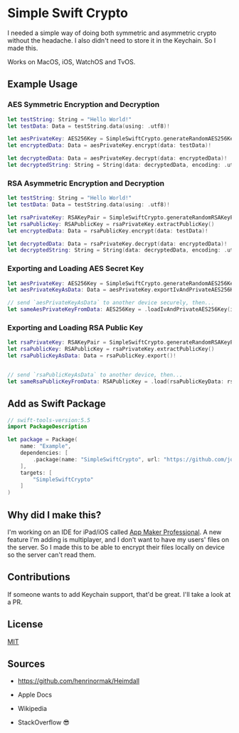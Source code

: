 # Simple Swift Crypto

I needed a simple way of doing both symmetric and asymmetric crypto without the headache. I also didn't need to store it in the Keychain. So I made this.

Works on MacOS, iOS, WatchOS and TvOS.

## Example Usage

### AES Symmetric Encryption and Decryption

```swift
let testString: String = "Hello World!"
let testData: Data = testString.data(using: .utf8)!

let aesPrivateKey: AES256Key = SimpleSwiftCrypto.generateRandomAES256Key()!
let encryptedData: Data = aesPrivateKey.encrypt(data: testData)!

let decryptedData: Data = aesPrivateKey.decrypt(data: encryptedData)!
let decryptedString: String = String(data: decryptedData, encoding: .utf8)! // "Hello World!"
```

### RSA Asymmetric Encryption and Decryption

```swift
let testString: String = "Hello World!"
let testData: Data = testString.data(using: .utf8)!

let rsaPrivateKey: RSAKeyPair = SimpleSwiftCrypto.generateRandomRSAKeyPair()!
let rsaPublicKey: RSAPublicKey = rsaPrivateKey.extractPublicKey()
let encryptedData: Data = rsaPublicKey.encrypt(data: testData)!

let decryptedData: Data = rsaPrivateKey.decrypt(data: encryptedData)!
let decryptedString: String = String(data: decryptedData, encoding: .utf8)! // "Hello World!"
```

### Exporting and Loading AES Secret Key

```swift
let aesPrivateKey: AES256Key = SimpleSwiftCrypto.generateRandomAES256Key()!
let aesPrivateKeyAsData: Data = aesPrivateKey.exportIvAndPrivateAES256Key()

// send `aesPrivateKeyAsData` to another device securely, then...  
let sameAesPrivateKeyFromData: AES256Key = .loadIvAndPrivateAES256Key(ivAndPrivateAES256Key: aesPrivateKeyAsData)!
```

### Exporting and Loading RSA Public Key

```swift
let rsaPrivateKey: RSAKeyPair = SimpleSwiftCrypto.generateRandomRSAKeyPair()!
let rsaPublicKey: RSAPublicKey = rsaPrivateKey.extractPublicKey()
let rsaPublicKeyAsData: Data = rsaPublicKey.export()!


// send `rsaPublicKeyAsData` to another device, then...  
let sameRsaPublicKeyFromData: RSAPublicKey = .load(rsaPublicKeyData: rsaPublicKeyAsData)!
```

## Add as Swift Package

```swift
// swift-tools-version:5.5
import PackageDescription

let package = Package(
    name: "Example",
    dependencies: [
        .package(name: "SimpleSwiftCrypto", url: "https://github.com/joehinkle11/SimpleSwiftCrypto.git", from: "1.0.0"),
    ],
    targets: [
        "SimpleSwiftCrypto"
    ]
)
```

## Why did I make this?

I'm working on an IDE for iPad/iOS called [App Maker Professional](https://www.appmakerios.com). A new feature I'm adding is multiplayer, and I don't want to have my users' files on the server. So I made this to be able to encrypt their files locally on device so the server can't read them.

## Contributions

If someone wants to add Keychain support, that'd be great. I'll take a look at a PR.

## License

[MIT](https://github.com/joehinkle11/SimpleSwiftCrypto/blob/main/LICENSE)

## Sources

- https://github.com/henrinormak/Heimdall

- Apple Docs

- Wikipedia

- StackOverflow 😎
